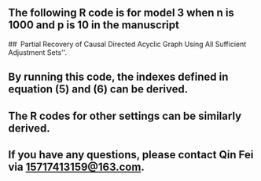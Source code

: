 ## The following R code is for  model 3 when n is 1000 and p is 10 in the manuscript 
##` `Partial Recovery of Causal Directed Acyclic Graph Using All Sufficient Adjustment Sets''. 
## By running this code,  the indexes defined in equation (5) and (6) can be derived.
## The R codes for other settings can be similarly derived. 
## If you have any questions, please contact Qin Fei via 15717413159@163.com.
